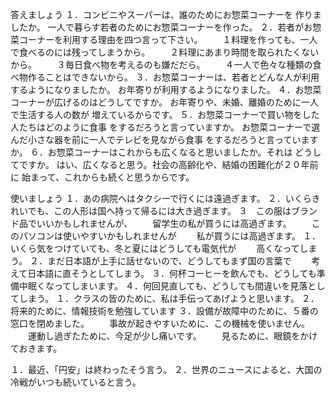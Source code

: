 答えましょう
１．コンビニやスーパーは、誰のためにお惣菜コーナーを
作りましたか。
一人で暮らす若者のためにお惣菜コーナーを作った。
２．若者がお惣菜コーナーを利用する理由を四つ言って下さい。
　　１料理を作っても、一人で食べるのには残ってしまうから。
　　２料理にあまり時間を取られたくないから。
　　３毎日食べ物を考えるのも嫌だだら。
　　４一人で色々な種類の食べ物作ることはできないから。
３．お惣菜コーナーは、若者とどんな人が利用するようになりましたか。
お年寄りが利用するようになりました。
４．お惣菜コーナーが広げるのはどうしてですか。
お年寄りや、未婚、離婚のために一人で生活する人の数が
増えているからです。
５．お惣菜コーナーで買い物をした人たちはどのように食事
をするだろうと言っていますか。
お惣菜コーナーで選んだ小さな器を前に一人でテレビを見ながら食事
をするだろうと言っていますか。
６．お惣菜コーナーはこれからも広くなると思いましたか。それは
どうしてですか。
はい、広くなると思う。社会の高齢化や、結婚の困難化が２０年前に
始まって、これからも続くと思うからです。

使いましょう
１．あの病院へはタクシーで行くには遠過ぎます。
２．いくらきれいでも、この人形は国へ持って帰るには大き過ぎます。
３　この服はブランド品でいいかもしれませんが、
　　留学生の私が買うには高過ぎます。
　　このパソコンは使いやすいかもしれませんが
　　私が買うには高過ぎます。
１．いくら気をつけていても、冬と夏にはどうしても電気代が
　　高くなってしまう。
２．まだ日本語が上手に話せないので、どうしてもまず国の言葉で
　　考えて日本語に直そうとしてしまう。
３．何杯コーヒーを飲んでも、どうしても準備中眠くなってしまいます。
４．何回見直しても、どうしても間違いを見落としてしまう。
１．クラスの皆のために、私は手伝ってあげようと思います。
２．将来的ために、情報技術を勉強しています
３．設備が故障中のために、５番の窓口を閉めました。
　　事故が起きやすいために、この機械を使いません。
　　運動し過ぎたために、今足が少し痛いです。
　　見るために、眼鏡をかけておきます。

１．最近、「円安」は終わったそう言う。
２．世界のニュースによると、大国の冷戦がいつも続いていると言う。

